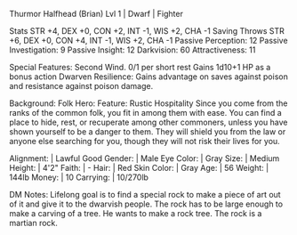 Thurmor Halfhead (Brian)
Lvl 1 | Dwarf | Fighter

Stats         STR +4, DEX +0, CON +2, INT -1, WIS +2, CHA -1
Saving Throws STR +6, DEX +0, CON +4, INT -1, WIS +2, CHA -1
Passive Perception:     12
Passive Investigation:  9
Passive Insight:        12
Darkvision:             60
Attractiveness:         11

Special Features:
Second Wind. 0/1 per short rest
Gains 1d10+1 HP as a bonus action
Dwarven Resilience: Gains advantage on saves against poison and resistance against poison damage.

Background: Folk Hero:
Feature: Rustic Hospitality
Since you come from the ranks of the common folk, you fit in among them with ease. You can find a place to hide, rest, or recuperate among other commoners, unless you have shown yourself to be a danger to them. They will shield you from the law or anyone else searching for you, though they will not risk their lives for you.

Alignment:   | Lawful Good
Gender:      | Male
Eye Color:   | Gray
Size:        | Medium
Height:      | 4'2"
Faith:       | -
Hair:        | Red
Skin Color:  | Gray
Age:         | 56
Weight:      | 144lb
Money:       | 10
Carrying:    | 10/270lb

DM Notes:
Lifelong goal is to find a special rock to make a piece of art out of it and give it to the dwarvish people. The rock has to be large enough to make a carving of a tree. He wants to make a rock tree.
The rock is a martian rock.